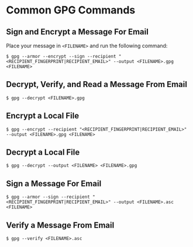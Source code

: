 # Common GPG Commands

## Sign and Encrypt a Message For Email

Place your message in `<FILENAME>` and run the following command:

~~~
$ gpg --armor --encrypt --sign --recipient "<RECIPIENT_FINGERPRINT|RECIPIENT_EMAIL>" --output <FILENAME>.gpg <FILENAME>
~~~

## Decrypt, Verify, and Read a Message From Email

~~~
$ gpg --decrypt <FILENAME>.gpg
~~~

## Encrypt a Local File

~~~
$ gpg --encrypt --recipient "<RECIPIENT_FINGERPRINT|RECIPIENT_EMAIL>" --output <FILENAME>.gpg <FILENAME>
~~~

## Decrypt a Local File

~~~
$ gpg --decrypt --output <FILENAME> <FILENAME>.gpg
~~~

## Sign a Message For Email

~~~
$ gpg --armor --sign --recipient "<RECIPIENT_FINGERPRINT|RECIPIENT_EMAIL>" --output <FILENAME>.asc <FILENAME>
~~~

## Verify a Message From Email

~~~
$ gpg --verify <FILENAME>.asc
~~~

